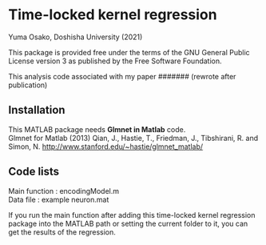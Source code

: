 # Time-locked kernel regression 

Yuma Osako, Doshisha University (2021)   

This package is provided free under the terms of the GNU General Public License version 3 as published by the Free Software Foundation.

This analysis code associated with my paper
####### (rewrote after publication)


## Installation

This MATLAB package needs **Glmnet in Matlab** code.  
 Glmnet for Matlab (2013) Qian, J., Hastie, T., Friedman, J., Tibshirani, R. and Simon, N.
http://www.stanford.edu/~hastie/glmnet_matlab/


## Code lists
Main function : encodingModel.m  
Data file     : example neuron.mat  

If you run the main function after adding this time-locked kernel regression package into the MATLAB path or setting the current folder to it, you can get the results of the regression. 

